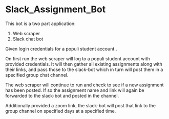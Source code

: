 # Slack_Assignment_Bot

This bot is a two part application:
1. Web scraper
2. Slack chat bot

Given login credentials for a populi student account..

On first run the web scraper will log to a populi student account with provided credentials.
It will then gather all existing assignments along with their links, and pass those to the slack-bot which
in turn will post them in a specified group chat channel.

The web scraper will continue to run and check to see if a new assignment has been posted.
If so the assignment name and link will again be forwarded to the slack-bot and posted in the channel.


Additionally provided a zoom link, the slack-bot will post that link to the group channel on
specified days at a specified time.
